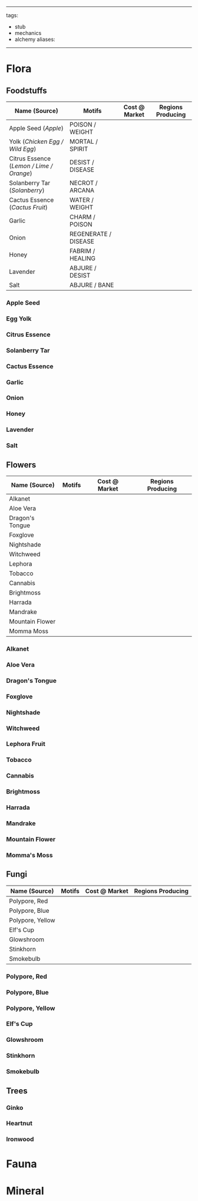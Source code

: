 ---
tags:
  - stub
  - mechanics
  - alchemy
aliases:
---

# Flora
## Foodstuffs

| Name (Source)                            | Motifs               | Cost @ Market | Regions Producing |
| ---------------------------------------- | -------------------- | ------------- | ----------------- |
| Apple Seed (*Apple*)                     | POISON / WEIGHT      |               |                   |
| Yolk (*Chicken Egg / Wild Egg*)          | MORTAL / SPIRIT      |               |                   |
| Citrus Essence (*Lemon / Lime / Orange*) | DESIST / DISEASE     |               |                   |
| Solanberry Tar (*Solanberry*)            | NECROT / ARCANA      |               |                   |
| Cactus Essence (*Cactus Fruit*)          | WATER / WEIGHT       |               |                   |
| Garlic                                   | CHARM / POISON       |               |                   |
| Onion                                    | REGENERATE / DISEASE |               |                   |
| Honey                                    | FABRIM / HEALING     |               |                   |
| Lavender                                 | ABJURE / DESIST      |               |                   |
| Salt                                     | ABJURE / BANE        |               |                   |

### Apple Seed
### Egg Yolk
### Citrus Essence
### Solanberry Tar
### Cactus Essence
### Garlic
### Onion
### Honey
### Lavender
### Salt

## Flowers

| Name (Source)   | Motifs | Cost @ Market | Regions Producing |
| --------------- | ------ | ------------- | ----------------- |
| Alkanet         |        |               |                   |
| Aloe Vera       |        |               |                   |
| Dragon's Tongue |        |               |                   |
| Foxglove        |        |               |                   |
| Nightshade      |        |               |                   |
| Witchweed       |        |               |                   |
| Lephora         |        |               |                   |
| Tobacco         |        |               |                   |
| Cannabis        |        |               |                   |
| Brightmoss      |        |               |                   |
| Harrada         |        |               |                   |
| Mandrake        |        |               |                   |
| Mountain Flower |        |               |                   |
| Momma Moss      |        |               |                   |

### Alkanet
### Aloe Vera
### Dragon's Tongue
### Foxglove
### Nightshade
### Witchweed
### Lephora Fruit
### Tobacco
### Cannabis
### Brightmoss
### Harrada
### Mandrake
### Mountain Flower
### Momma's Moss

## Fungi

| Name (Source)    | Motifs | Cost @ Market | Regions Producing |
| ---------------- | ------ | ------------- | ----------------- |
| Polypore, Red    |        |               |                   |
| Polypore, Blue   |        |               |                   |
| Polypore, Yellow |        |               |                   |
| Elf's Cup        |        |               |                   |
| Glowshroom       |        |               |                   |
| Stinkhorn        |        |               |                   |
| Smokebulb        |        |               |                   |

### Polypore, Red
### Polypore, Blue
### Polypore, Yellow
### Elf's Cup
### Glowshroom
### Stinkhorn
### Smokebulb

## Trees
### Ginko
### Heartnut
### Ironwood
# Fauna
# Mineral